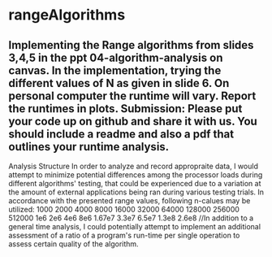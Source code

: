 # rangeAlgorithms
Implementing  the  Range  algorithms  from  slides 3,4,5  in  the  ppt  04-algorithm-analysis  on  canvas.  In  the implementation,  trying  the  different  values  of  N  as  given  in  slide  6.  On  personal  computer the runtime will vary. Report the runtimes in plots.  Submission: Please put your code up on github and share it with us. You should include a  readme and also a pdf that outlines your runtime analysis.  
-------------------------------------------------------------------------------------------------------
Analysis Structure
In order to analyze and record appropraite data, I would attempt to minimize potential differences among the processor loads during different algorithms' testing, that could be experienced due to a variation at the amount of external applications being ran during various testing trials. In accordance with the presented range values, following n-calues may be utilized:
1000
2000
4000
8000
16000
32000
64000
128000
256000
512000
1e6
2e6
4e6
8e6
1.67e7
3.3e7
6.5e7
1.3e8
2.6e8
//In addition to a general time analysis, I could potentially attempt to implement an additional assessment of a ratio of a program's run-time per single operation to assess certain quality of the algorithm.
